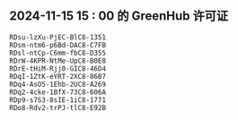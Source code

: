 ## 2024-11-15 15 : 00 的 GreenHub 许可证
```
RDsu-lzXu-PjEC-BlC8-1351
RDsm-ntm6-p6Bd-DAC8-C7FB
RDsl-ntCp-C6mm-fbC8-D355
RDrW-4KPR-NtMe-UpC8-B0E8
RDrE-tHiM-Rjj0-GIC8-46D4
RDqI-1ZtK-eYRT-2XC8-86B7
RDq4-AsO5-1Ehb-2UC8-A269
RDq2-4cke-1BfX-73C8-606A
RDp9-s7S3-8sIE-1iC8-1771
RDo8-Rdv2-trPJ-tlC8-E92B
```
